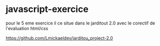 # javascript-exercice
pour le 5 eme exercice il ce situe dans le jarditout 2.0 avec le corectif de l'evaluation html/css

https://github.com/Lmickaeldev/jarditou_project-2.0
